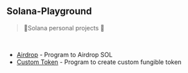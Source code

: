 ## Solana-Playground

> 🌟Solana personal projects 🚀

<br />

- <a href="https://github.com/NikhilSharma03/Solana-Playground/tree/main/Airdrop">Airdrop</a><span> - Program to Airdrop SOL</span>
- <a href="https://github.com/NikhilSharma03/Solana-Playground/tree/main/Custom_Fungible_Token">Custom Token</a><span> - Program to create custom fungible token</span>
